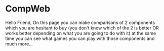 # CompWeb
Hello Friend, On this page you can make comparisons of 2 components which you are hesitant to buy (you don't know which of the 2 is better OR works better depending on what you are going to do with it) at the same time you can see what games you can play with those components and much more...
